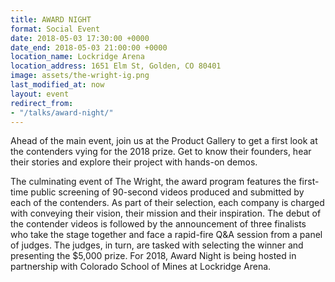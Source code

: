 ```yaml
---
title: AWARD NIGHT
format: Social Event
date: 2018-05-03 17:30:00 +0000
date_end: 2018-05-03 21:00:00 +0000
location_name: Lockridge Arena
location_address: 1651 Elm St, Golden, CO 80401
image: assets/the-wright-ig.png
last_modified_at: now
layout: event
redirect_from:
- "/talks/award-night/"
---
```

Ahead of the main event, join us at the Product Gallery to get a first look at the contenders vying for the 2018 prize. Get to know their founders, hear their stories and explore their project with hands-on demos.

The culminating event of The Wright, the award program features the first-time public screening of 90-second videos produced and submitted by each of the contenders. As part of their selection, each company is charged with conveying their vision, their mission and their inspiration. The debut of the contender videos is followed by the announcement of three finalists who take the stage together and face a rapid-fire Q&A session from a panel of judges. The judges, in turn, are tasked with selecting the winner and presenting the $5,000 prize. For 2018, Award Night is being hosted in partnership with Colorado School of Mines at Lockridge Arena.
